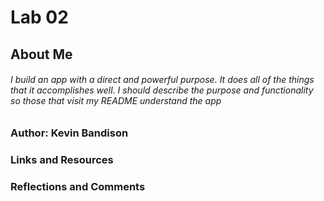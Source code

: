 # Lab 02

## About Me
###### I build an app with a direct and powerful purpose. It does all of the things that it accomplishes well. I should describe the purpose and functionality so those that visit my README understand the app

### Author: Kevin Bandison

### Links and Resources

### Reflections and Comments